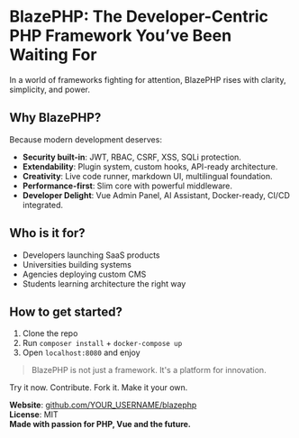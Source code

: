 # BlazePHP: The Developer-Centric PHP Framework You’ve Been Waiting For

In a world of frameworks fighting for attention, BlazePHP rises with clarity, simplicity, and power.

## Why BlazePHP?

Because modern development deserves:

- **Security built-in**: JWT, RBAC, CSRF, XSS, SQLi protection.
- **Extendability**: Plugin system, custom hooks, API-ready architecture.
- **Creativity**: Live code runner, markdown UI, multilingual foundation.
- **Performance-first**: Slim core with powerful middleware.
- **Developer Delight**: Vue Admin Panel, AI Assistant, Docker-ready, CI/CD integrated.

## Who is it for?

- Developers launching SaaS products
- Universities building systems
- Agencies deploying custom CMS
- Students learning architecture the right way

## How to get started?

1. Clone the repo
2. Run `composer install` + `docker-compose up`
3. Open `localhost:8080` and enjoy

> BlazePHP is not just a framework. It's a platform for innovation.

Try it now. Contribute. Fork it. Make it your own.

**Website**: [github.com/YOUR_USERNAME/blazephp](https://github.com/YOUR_USERNAME/blazephp)  
**License**: MIT  
**Made with passion for PHP, Vue and the future.**
